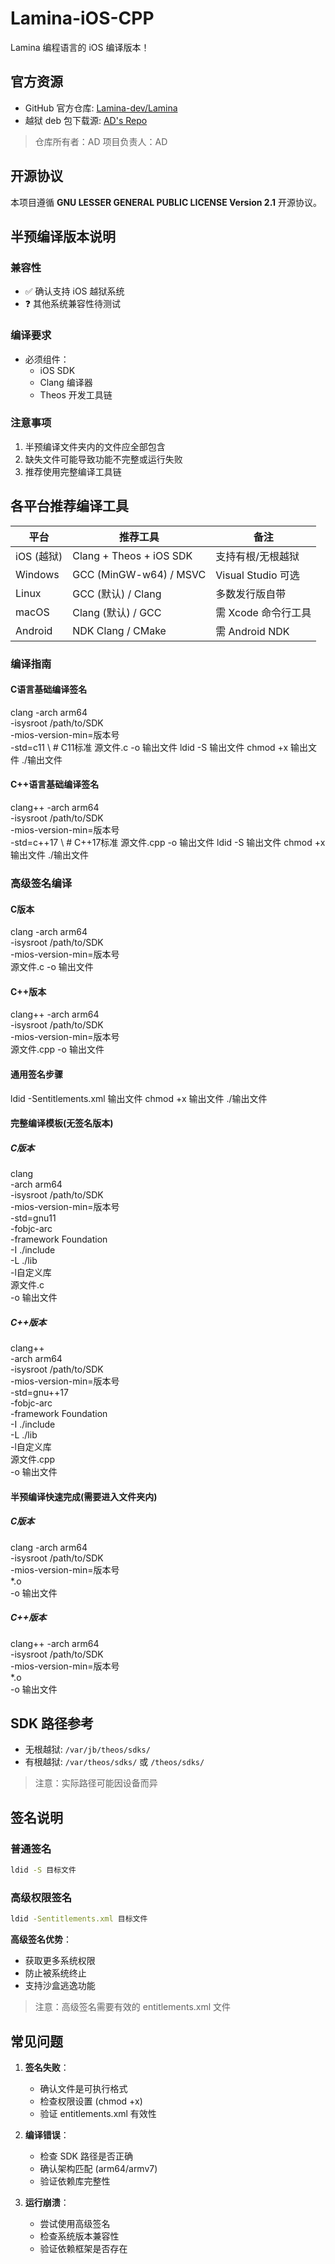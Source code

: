 # Lamina-iOS-CPP

Lamina 编程语言的 iOS 编译版本！

## 官方资源
- GitHub 官方仓库: [Lamina-dev/Lamina](https://github.com/Lamina-dev/Lamina)
- 越狱 deb 包下载源: [AD's Repo](https://ios-gm.github.io/zqzb/)

> 仓库所有者：AD
> 项目负责人：AD

## 开源协议
本项目遵循 **GNU LESSER GENERAL PUBLIC LICENSE Version 2.1** 开源协议。

## 半预编译版本说明

### 兼容性
- ✅ 确认支持 iOS 越狱系统
- ❓ 其他系统兼容性待测试

### 编译要求
- 必须组件：
  - iOS SDK
  - Clang 编译器
  - Theos 开发工具链

### 注意事项
1. 半预编译文件夹内的文件应全部包含
2. 缺失文件可能导致功能不完整或运行失败
3. 推荐使用完整编译工具链

## 各平台推荐编译工具

| 平台 | 推荐工具 | 备注 |
|------|----------|------|
| iOS (越狱) | Clang + Theos + iOS SDK | 支持有根/无根越狱 |
| Windows | GCC (MinGW-w64) / MSVC | Visual Studio 可选 |
| Linux | GCC (默认) / Clang | 多数发行版自带 |
| macOS | Clang (默认) / GCC | 需 Xcode 命令行工具 |
| Android | NDK Clang / CMake | 需 Android NDK |

### 编译指南

#### C语言基础编译签名
clang -arch arm64 \
      -isysroot /path/to/SDK \
      -mios-version-min=版本号 \
      -std=c11 \  # C11标准
      源文件.c -o 输出文件
ldid -S 输出文件
chmod +x 输出文件
./输出文件

#### C++语言基础编译签名
clang++ -arch arm64 \
        -isysroot /path/to/SDK \
        -mios-version-min=版本号 \
        -std=c++17 \  # C++17标准
        源文件.cpp -o 输出文件
ldid -S 输出文件
chmod +x 输出文件
./输出文件

### 高级签名编译
#### C版本
clang -arch arm64 \
      -isysroot /path/to/SDK \
      -mios-version-min=版本号 \
      源文件.c -o 输出文件

#### C++版本
clang++ -arch arm64 \
        -isysroot /path/to/SDK \
        -mios-version-min=版本号 \
        源文件.cpp -o 输出文件

#### 通用签名步骤
ldid -Sentitlements.xml 输出文件
chmod +x 输出文件
./输出文件

#### 完整编译模板(无签名版本)
##### C版本
clang \
    -arch arm64 \
    -isysroot /path/to/SDK \
    -mios-version-min=版本号 \
    -std=gnu11 \
    -fobjc-arc \
    -framework Foundation \
    -I ./include \
    -L ./lib \
    -l自定义库 \
    源文件.c \
    -o 输出文件

##### C++版本
clang++ \
    -arch arm64 \
    -isysroot /path/to/SDK \
    -mios-version-min=版本号 \
    -std=gnu++17 \
    -fobjc-arc \
    -framework Foundation \
    -I ./include \
    -L ./lib \
    -l自定义库 \
    源文件.cpp \
    -o 输出文件

#### 半预编译快速完成(需要进入文件夹内)
##### C版本
clang -arch arm64 \
      -isysroot /path/to/SDK \
      -mios-version-min=版本号 \
      *.o \
      -o 输出文件

##### C++版本
clang++ -arch arm64 \
        -isysroot /path/to/SDK \
        -mios-version-min=版本号 \
        *.o \
        -o 输出文件

## SDK 路径参考
- 无根越狱: `/var/jb/theos/sdks/`
- 有根越狱: `/var/theos/sdks/` 或 `/theos/sdks/`

> 注意：实际路径可能因设备而异

## 签名说明

### 普通签名
```bash
ldid -S 目标文件
```

### 高级权限签名
```bash
ldid -Sentitlements.xml 目标文件
```

**高级签名优势**：
- 获取更多系统权限
- 防止被系统终止
- 支持沙盒逃逸功能

> 注意：高级签名需要有效的 entitlements.xml 文件

## 常见问题
1. **签名失败**：
   - 确认文件是可执行格式
   - 检查权限设置 (chmod +x)
   - 验证 entitlements.xml 有效性

2. **编译错误**：
   - 检查 SDK 路径是否正确
   - 确认架构匹配 (arm64/armv7)
   - 验证依赖库完整性

3. **运行崩溃**：
   - 尝试使用高级签名
   - 检查系统版本兼容性
   - 验证依赖框架是否存在